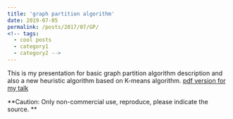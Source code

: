 ```yaml
---
title: 'graph partition algorithm'
date: 2019-07-05
permalink: /posts/2017/07/GP/
<!-- tags:
  - cool posts
  - category1
  - category2 -->
---
```


This is my presentation for basic graph partition algorithm description and also a new heuristic algorithm based on K-means algorithm.
[pdf version for my talk](http://zhuhanqing.github.io/files/GraphPartition_Hanqing.pdf)

**Caution: Only non-commercial use, reproduce, please indicate the source. **
